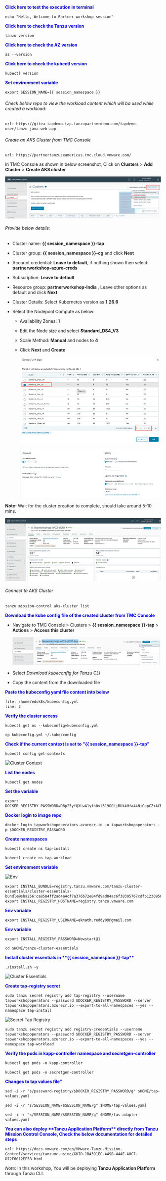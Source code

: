 
<p style="color:blue"><strong> Click here to test the execution in terminal</strong></p>

```execute-1
echo "Hello, Welcome to Partner workshop session"
```

<p style="color:blue"><strong> Click here to check the Tanzu version</strong></p>

```execute
tanzu version
```

<p style="color:blue"><strong> Click here to check the AZ version</strong></p>

```execute
az --version
```

<p style="color:blue"><strong> Click here to check the kubectl version</strong></p>

```execute
kubectl version
```

<p style="color:blue"><strong> Set environment variable </strong></p>

```execute-all
export SESSION_NAME={{ session_namespace }}
```

###### Check below repo to view the workload content which will ba used while created a workload: 

```dashboard:open-url
url: https://gitea-tapdemo.tap.tanzupartnerdemo.com/tapdemo-user/tanzu-java-web-app
```

###### Create an AKS Cluster from TMC Console

```dashboard:open-url
url: https://partnertanzuseamericas.tmc.cloud.vmware.com/
```

In TMC Console as shown in below screenshot, Click on **Clusters** > **Add Cluster** > **Create AKS cluster**

  ![](./images/TO-w-02.png)

###### Provide below details:

* Cluster name: **{{ session_namespace }}-tap**
* Cluster group: **{{ session_namespace }}-cg** and click **Next**
* Account credential: **Leave to default**, if nothing shown then select: **partnerworkshop-azure-creds**
* Subscription: **Leave to default**
* Resource group: **partnerworkshop-India** , Leave other options as default and click **Next**
* Cluster Details: Select Kubernetes version as **1.26.6**
* Select the Nodepool Compute as below:

  * Availability Zones: **1**
  * Edit the Node size and select **Standard_DS4_V3**
  * Scale Method: **Manual** and nodes to **4**
  * Click **Next** and **Create**
   
    ![](./images/TO-w-03.png)

    ![](./images/TO-w-04.png)

**Note:** Wait for the cluster creation to complete, should take around 5-10 mins. 

 ![](./images/TO-w-05.png)

###### Connect to AKS Cluster 

```execute-1
tanzu mission-control aks-cluster list
```
<p style="color:blue"><strong> Download the kube config file of the created cluster from TMC Console </strong></p>

* Navigate to TMC Console > Clusters > **{{ session_namespace }}-tap** > **Actions** > **Access this cluster**

   ![](./images/tap-w-09.png)

* Select *Download kubeconfig for Tanzu CLI*

* Copy the content from the downloaded file

<p style="color:blue"><strong> Paste the kubeconfig yaml file content into below </strong></p>

```editor:open-file
file: /home/eduk8s/kubeconfig.yml
line: 2
```

<p style="color:blue"><strong> Verify the cluster access </strong></p>

```execute-1
kubectl get ns --kubeconfig=kubeconfig.yml 
```

```execute-1
cp kubeconfig.yml ~/.kube/config 
```

<p style="color:blue"><strong> Check if the current context is set to "{{ session_namespace }}-tap" </strong></p>

```execute-1
kubectl config get-contexts
```

![Cluster Context](images/prepare-1.png)

<p style="color:blue"><strong> List the nodes </strong></p>

```execute-1
kubectl get nodes
```

<p style="color:blue"><strong> Set the variable </strong></p>

```execute
export DOCKER_REGISTRY_PASSWORD=D8p25yfQXLwA1yfh0vl319OOLjRUk4Hfa44NiCepCZ+ACRBgLRZ5
```
  
<p style="color:blue"><strong> Docker login to image repo </strong></p>

```execute
docker login tapworkshopoperators.azurecr.io -u tapworkshopoperators -p $DOCKER_REGISTRY_PASSWORD
```

<p style="color:blue"><strong> Create namespaces </strong></p>

```execute
kubectl create ns tap-install
```

```execute
kubectl create ns tap-workload
```

<p style="color:blue"><strong> Set environment variable </strong></p>

![Env](images/prepare-2.png)

```execute
export INSTALL_BUNDLE=registry.tanzu.vmware.com/tanzu-cluster-essentials/cluster-essentials-bundle@sha256:ca8584ff2ad4a4cf7a376b72e84fd9ad84ac6f38305767cdfb12309581b521f5
export INSTALL_REGISTRY_HOSTNAME=registry.tanzu.vmware.com
```

<p style="color:blue"><strong> Env variable </strong></p>

```execute
export INSTALL_REGISTRY_USERNAME=eknath.reddy09@gmail.com
```

<p style="color:blue"><strong> Env variable </strong></p>

```execute
export INSTALL_REGISTRY_PASSWORD=Newstart@1
```

```execute
cd $HOME/tanzu-cluster-essentials
```

<p style="color:blue"><strong> Install cluster essentials in **{{ session_namespace }}-tap**  </strong></p>

```execute
./install.sh -y
```

![Cluster Essentials](images/prepare-3.png)

<p style="color:blue"><strong> Create tap-registry secret </strong></p>

```execute
sudo tanzu secret registry add tap-registry --username tapworkshopoperators --password $DOCKER_REGISTRY_PASSWORD --server tapworkshopoperators.azurecr.io --export-to-all-namespaces --yes --namespace tap-install
```

![Secret Tap Registry](images/prepare-4.png)

```execute
sudo tanzu secret registry add registry-credentials --username tapworkshopoperators --password $DOCKER_REGISTRY_PASSWORD --server tapworkshopoperators.azurecr.io --export-to-all-namespaces --yes --namespace tap-workload
```

<p style="color:blue"><strong> Verify the pods in kapp-controller namespace  and secretgen-controller </strong></p>

```execute
kubectl get pods -n kapp-controller
```

```execute
kubectl get pods -n secretgen-controller
```

<p style="color:blue"><strong> Changes to tap values file" </strong></p>

```execute
sed -i -r "s/password-registry/$DOCKER_REGISTRY_PASSWORD/g" $HOME/tap-values.yaml
```

```execute
sed -i -r "s/SESSION_NAME/$SESSION_NAME/g" $HOME/tap-values.yaml
```

```execute
sed -i -r "s/SESSION_NAME/$SESSION_NAME/g" $HOME/tas-adapter-values.yaml
```

<p style="color:blue"><strong> You can also deploy **Tanzu Application Platform** directly from Tanzu Mission Control Console, Check the below documentation for detailed steps </strong></p>

```
url: https://docs.vmware.com/en/VMware-Tanzu-Mission-Control/services/tanzumc-using/GUID-1BA391EC-A49B-44AE-A8C7-D72F6012EF58.html
```

*Note*: In this workshop, You will be deploying **Tanzu Application Platform** through Tanzu CLI. 

